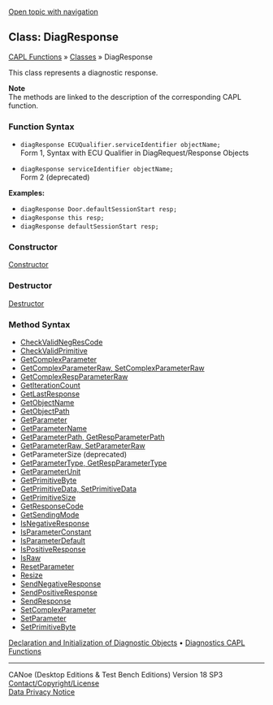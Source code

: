 [Open topic with navigation](../../../../CANoeDEFamily.htm#Topics/CAPLFunctions/ObjectOrientedProg/CAPLfunctionsOOPDiagResponse.md)

## Class: DiagResponse

[CAPL Functions](../CAPLfunctions.md) » [Classes](CAPLfunctionsOOPClassesObjects.md) » DiagResponse

This class represents a diagnostic response.

**Note**  
The methods are linked to the description of the corresponding CAPL function.

### Function Syntax

- `diagResponse ECUQualifier.serviceIdentifier objectName;`  
  Form 1, Syntax with ECU Qualifier in DiagRequest/Response Objects

- `diagResponse serviceIdentifier objectName;`  
  Form 2 (deprecated)

**Examples:**

- `diagResponse Door.defaultSessionStart resp;`
- `diagResponse this resp;`
- `diagResponse defaultSessionStart resp;`

### Constructor

[Constructor](../../Shared/CAPL/General/ClassesAndObjects.md)

### Destructor

[Destructor](../../Shared/CAPL/General/ClassesAndObjects.md)

### Method Syntax

- [CheckValidNegResCode](../Diagnostics/Functions/CAPLfunctionDiagCheckValidNegrescode.md)
- [CheckValidPrimitive](../Diagnostics/Functions/CAPLfunctionDiagCheckValidPrimitive.md)
- [GetComplexParameter](../Diagnostics/Functions/CAPLfunctionDiagGetComplexParameter.md)
- [GetComplexParameterRaw, SetComplexParameterRaw](../Diagnostics/Functions/CAPLfunctionDiagGetComplexParameterRaw.md)
- [GetComplexRespParameterRaw](../Diagnostics/Functions/CAPLfunctionDiagGetComplexRespParameterRaw.md)
- [GetIterationCount](../Diagnostics/Functions/CAPLfunctionDiagGetIterationCount.md)
- [GetLastResponse](../Diagnostics/Functions/CAPLfunctionDiagGetLastResponse.md)
- [GetObjectName](../Diagnostics/Functions/CAPLfunctionDiagGetObjectName.md)
- [GetObjectPath](../Diagnostics/Functions/CAPLfunctionDiagGetObjectPath.md)
- [GetParameter](../Diagnostics/Functions/CAPLfunctionDiagGetParameter.md)
- [GetParameterName](../Diagnostics/Functions/CAPLfunctionDiagGetParameterName.md)
- [GetParameterPath, GetRespParameterPath](../Diagnostics/Functions/CAPLfunctionDiagGetParameterPath.md)
- [GetParameterRaw, SetParameterRaw](../Diagnostics/Functions/CAPLfunctionDiagSetParameterRaw.md)
- GetParameterSize (deprecated)
- [GetParameterType, GetRespParameterType](../Diagnostics/Functions/CAPLfunctionDiagGetParameterType.md)
- [GetParameterUnit](../Diagnostics/Functions/CAPLfunctionDiagGetParameterUnit.md)
- [GetPrimitiveByte](../Diagnostics/Functions/CAPLfunctionDiagGetPrimitiveByte.md)
- [GetPrimitiveData, SetPrimitiveData](../Diagnostics/Functions/CAPLfunctionDiagGetPrimitiveData.md)
- [GetPrimitiveSize](../Diagnostics/Functions/CAPLfunctionDiagGetPrimitiveSize.md)
- [GetResponseCode](../Diagnostics/Functions/CAPLfunctionDiagGetResponseCode.md)
- [GetSendingMode](../Diagnostics/Functions/CAPLfunctionDiagGetSendingMode.md)
- [IsNegativeResponse](../Diagnostics/Functions/CAPLfunctionDiagIsNegativeResponse.md)
- [IsParameterConstant](../Diagnostics/Functions/CAPLfunctionDiagIsParameterConstant.md)
- [IsParameterDefault](../Diagnostics/Functions/CAPLfunctionDiagIsParameterDefault.md)
- [IsPositiveResponse](../Diagnostics/Functions/CAPLfunctionDiagIsPositiveResponse.md)
- [IsRaw](../Diagnostics/Functions/CAPLfunctionDiagIsRaw.md)
- [ResetParameter](../Diagnostics/Functions/CAPLfunctionDiagResetParameter.md)
- [Resize](../Diagnostics/Functions/CAPLfunctionDiagResize2.md)
- [SendNegativeResponse](../Diagnostics/Functions/CAPLfunctionDiagSendNegativeResponse.md)
- [SendPositiveResponse](../Diagnostics/Functions/CAPLfunctionDiagSendResponse.md)
- [SendResponse](../Diagnostics/Functions/CAPLfunctionDiagSendResponse.md)
- [SetComplexParameter](../Diagnostics/Functions/CAPLfunctionDiagSetComplexParameter.md)
- [SetParameter](../Diagnostics/Functions/CAPLfunctionDiagSetParameter.md)
- [SetPrimitiveByte](../Diagnostics/Functions/CAPLfunctionDiagSetPrimitiveByte.md)

[Declaration and Initialization of Diagnostic Objects](../../CANoeCANalyzer/Diagnostics/Analysis/DiagnosticsDiagnosticsObjectsInCAPL.md) • [Diagnostics CAPL Functions](../Diagnostics/CAPLfunctionsDiagnosticsOverview.md)

---

CANoe (Desktop Editions & Test Bench Editions) Version 18 SP3  
[Contact/Copyright/License](../../Shared/ContactCopyrightLicense.md)  
[Data Privacy Notice](https://www.vector.com/int/en/company/get-info/privacy-policy/)
